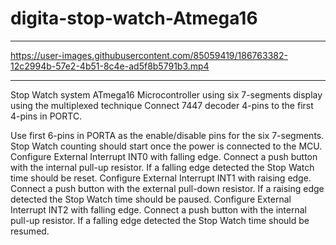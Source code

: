 # digita-stop-watch-Atmega16

***
https://user-images.githubusercontent.com/85059419/186763382-12c2994b-57e2-4b51-8c4e-ad5f8b5791b3.mp4

********
Stop Watch system ATmega16 Microcontroller  using six 7-segments display using the multiplexed technique
Connect 7447 decoder 4-pins to the first 4-pins in PORTC.

Use first 6-pins in PORTA as the enable/disable pins for the six 7-segments.
Stop Watch counting should start once the power is connected to the MCU.
Configure External Interrupt INT0 with falling edge. Connect a push button with the internal pull-up resistor. If a falling edge detected the Stop Watch time should be reset.
Configure External Interrupt INT1 with raising edge. Connect a push button with the external pull-down resistor. If a raising edge detected the Stop Watch time should be paused.
Configure External Interrupt INT2 with falling edge. Connect a push button with the internal pull-up resistor. If a falling edge detected the Stop Watch time should be resumed.

